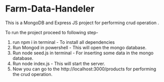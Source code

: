 # Farm-Data-Handeler
This is a MongoDB and Express JS project for performing crud operation .

To run the project proceed to following step-

1. run npm i in terminal - To install all dependencies
2. Run Mongod in powershell - This will open the mongo database.
3. Run node seed.js in terminal - For inserting some data in the mongo database.
4. Run node index.js - This will start the server.
5. Now you can go to the http://localhost:3000/products for performing the crud operation.
